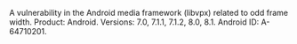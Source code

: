 A vulnerability in the Android media framework (libvpx) related to odd frame width. Product: Android. Versions: 7.0, 7.1.1, 7.1.2, 8.0, 8.1. Android ID: A-64710201.